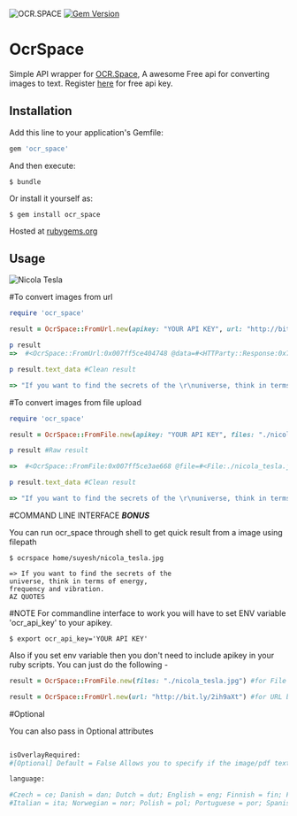 ![OCR.SPACE](https://ocr.space/Content/Images/ocr.space.logo.png)
[![Gem Version](https://badge.fury.io/rb/ocr_space.svg)](https://badge.fury.io/rb/ocr_space)

# OcrSpace

Simple API wrapper for [OCR.Space](https://ocr.space), A awesome Free api for converting images to text. Register [here](http://space.us11.list-manage1.com/subscribe?u=ce17e59f5b68a2fd3542801fd&id=252aee70a1) for free api key.


## Installation

Add this line to your application's Gemfile:

```ruby
gem 'ocr_space'
```

And then execute:

    $ bundle

Or install it yourself as:

    $ gem install ocr_space

Hosted at [rubygems.org](https://rubygems.org/gems/ocr_space)

## Usage

![Nicola Tesla](http://bit.ly/2ih9aXt)

#To convert images from url

```ruby
require 'ocr_space'

result = OcrSpace::FromUrl.new(apikey: "YOUR API KEY", url: "http://bit.ly/2ih9aXt")

p result
=>  #<OcrSpace::FromUrl:0x007ff5ce404748 @data=#<HTTParty::Response:0x7ff5ce3efcf8 parsed_response={"ParsedResults"=>[{"TextOverlay"=>{"Lines"=>[], "HasOverlay"=>false, "Message"=>"Text overlay is not provided as it is not requested"}, "FileParseExitCode"=>1, "ParsedText"=>"If you want to find the secrets of the \r\nuniverse, think in terms of energy, \r\nfrequency and vibration. \r\nAZ QUOTES \r\n", "ErrorMessage"=>"", "ErrorDetails"=>""}], "OCRExitCode"=>1, "IsErroredOnProcessing"=>false, "ErrorMessage"=>nil, "ErrorDetails"=>nil, "ProcessingTimeInMilliseconds"=>"345"}, @response=#<Net::HTTPOK 200 OK readbody=true>, @headers={"cache-control"=>["no-cache"], "pragma"=>["no-cache"], "content-length"=>["454"], "content-type"=>["application/json; charset=utf-8"], "expires"=>["-1"], "server"=>["Microsoft-IIS/10.0"], "x-aspnet-version"=>["4.0.30319"], "x-powered-by"=>["ASP.NET"], "date"=>["Sun, 25 Dec 2016 22:18:22 GMT"], "connection"=>["close"]}>>

p result.text_data #Clean result

=> "If you want to find the secrets of the \r\nuniverse, think in terms of energy, \r\nfrequency and vibration. \r\nAZ QUOTES \r\n"
```

#To convert images from file upload

```ruby
require 'ocr_space'

result = OcrSpace::FromFile.new(apikey: "YOUR API KEY", files: "./nicola_tesla.jpg")

p result #Raw result

=>  #<OcrSpace::FromFile:0x007ff5ce3ae668 @file=#<File:./nicola_tesla.jpg>, @data=#<HTTParty::Response:0x7ff5ce2c41f8 parsed_response={"ParsedResults"=>[{"TextOverlay"=>{"Lines"=>[], "HasOverlay"=>false, "Message"=>"Text overlay is not provided as it is not requested"}, "FileParseExitCode"=>1, "ParsedText"=>"If you want to find the secrets of the \r\nuniverse, think in terms of energy, \r\nfrequency and vibration. \r\nAZ QUOTES \r\n", "ErrorMessage"=>"", "ErrorDetails"=>""}], "OCRExitCode"=>1, "IsErroredOnProcessing"=>false, "ErrorMessage"=>nil, "ErrorDetails"=>nil, "ProcessingTimeInMilliseconds"=>"311"}, @response=#<Net::HTTPOK 200 OK readbody=true>, @headers={"cache-control"=>["no-cache"], "pragma"=>["no-cache"], "content-length"=>["454"], "content-type"=>["application/json; charset=utf-8"], "expires"=>["-1"], "server"=>["Microsoft-IIS/10.0"], "x-aspnet-version"=>["4.0.30319"], "x-powered-by"=>["ASP.NET"], "date"=>["Sun, 25 Dec 2016 22:21:10 GMT"], "connection"=>["close"]}>>

p result.text_data #Clean result

=> "If you want to find the secrets of the \r\nuniverse, think in terms of energy, \r\nfrequency and vibration. \r\nAZ QUOTES \r\n"

```

#COMMAND LINE INTERFACE ***BONUS***

You can run ocr_space through shell to get quick result from a image using filepath

```
$ ocrspace home/suyesh/nicola_tesla.jpg

=> If you want to find the secrets of the
universe, think in terms of energy,
frequency and vibration.
AZ QUOTES

```
#NOTE
For commandline interface to work you will have to set ENV variable 'ocr_api_key' to your apikey.

```
$ export ocr_api_key='YOUR API KEY'
```
Also if you set env variable then you don't need to include apikey in your ruby scripts. You can just do the following -

```ruby
result = OcrSpace::FromFile.new(files: "./nicola_tesla.jpg") #for File based

result = OcrSpace::FromUrl.new(url: "http://bit.ly/2ih9aXt") #for URL based

```

#Optional

You can also pass in Optional attributes

```ruby

isOverlayRequired:
#[Optional] Default = False Allows you to specify if the image/pdf text overlay is required. Overlay could be #used to show the text over the image

language:

#Czech = ce; Danish = dan; Dutch = dut; English = eng; Finnish = fin; French = fre; German = ger;Hungarian=hun;
#Italian = ita; Norwegian = nor; Polish = pol; Portuguese = por; Spanish = spa; Swedish = swe; #ChineseSimplified = chs; Greek = gre; Japanese = jpn; Russian = rus; Turkish = tur; ChineseTraditional = cht; #Korean = kor
```
